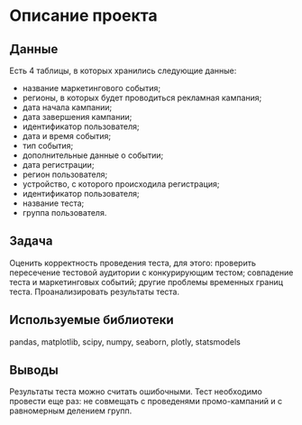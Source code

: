 # Описание проекта
## Данные
Есть 4 таблицы, в которых хранились следующие данные: 
* название маркетингового события;
* регионы, в которых будет проводиться рекламная кампания;
* дата начала кампании;
* дата завершения кампании;
* идентификатор пользователя;
* дата и время события;
* тип события;
* дополнительные данные о событии;
* дата регистрации;
* регион пользователя;
* устройство, с которого происходила регистрация;
* идентификатор пользователя;
* название теста;
* группа пользователя.
## Задача
Оценить корректность проведения теста, для этого: проверить пересечение тестовой аудитории с конкурирующим тестом; совпадение теста и маркетинговых событий; другие проблемы временных границ теста. Проанализировать результаты теста.
## Используемые библиотеки
pandas, matplotlib, scipy, numpy, seaborn, plotly, statsmodels
## Выводы
Результаты теста можно считать ошибочными. Тест необходимо провести еще раз: не совмещать с проведенями промо-кампаний и с равномерным делением групп.
